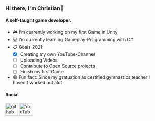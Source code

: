 ### Hi there, I'm Christian👋
#### A self-taught game developer.
- :video_game: I’m currently working on my first Game in Unity
- :computer: I’m currently learning Gameplay-Programming with C#
- :clipboard: Goals 2021: 
     * [x] Creating my own YouTube-Channel
     * [ ] Uploading Videos
     * [ ] Contribute to Open Source projects
     * [ ] Finish my first Game
- :smile: Fun fact: Since my gratuation as certified gymnastics teacher I haven't worked out alot.

#### Social
[<img src='https://cdn.jsdelivr.net/npm/simple-icons@3.0.1/icons/github.svg' alt='github' height='40'>](https://github.com/ChrisPfeuffer)  [<img src='https://cdn.jsdelivr.net/npm/simple-icons@3.0.1/icons/youtube.svg' alt='YouTube' height='40'>](https://www.youtube.com/channel/PVmXpUg_NcK5FDWgOhlinw) 
